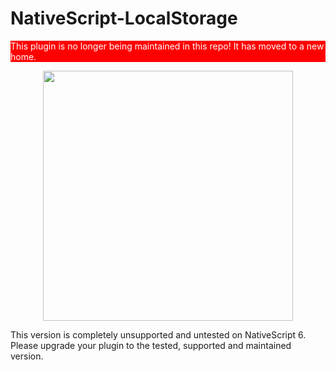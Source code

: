# NativeScript-LocalStorage
<div style="background-color: red; color:white">This plugin is no longer being maintained in this repo!   It has moved to a new home.</div>

<p align="center"><a href="https://proplugins.org"><img src="https://proplugins.org/logos/logo.png" width="400"  /></a></p>

This version is completely unsupported and untested on NativeScript 6.  Please upgrade your plugin to the tested, supported and maintained version. 